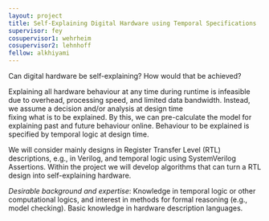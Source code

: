 ```yaml
---
layout: project
title: Self-Explaining Digital Hardware using Temporal Specifications 
supervisor: fey
cosupervisor1: wehrheim
cosupervisor2: lehnhoff
fellow: alkhiyami
---
```


Can digital hardware be self-explaining? How would that be achieved? 

Explaining all hardware behaviour at any time during runtime is infeasible due to overhead, processing speed, and limited data bandwidth. Instead,
we assume a decision and/or analysis at design time  
fixing what is to be explained. By this, we can pre-calculate the model for explaining past and future behaviour online. Behaviour to be explained is specified by temporal logic at design time.

We will consider mainly designs in Register Transfer Level (RTL) descriptions, e.g., in Verilog, and temporal logic using SystemVerilog Assertions. Within the project we will develop algorithms that can turn a RTL design into self-explaining hardware.

<em>Desirable background and expertise</em>:
Knowledge in temporal logic or other computational logics, and interest in methods for formal reasoning (e.g., model checking).
Basic knowledge in hardware description languages.
